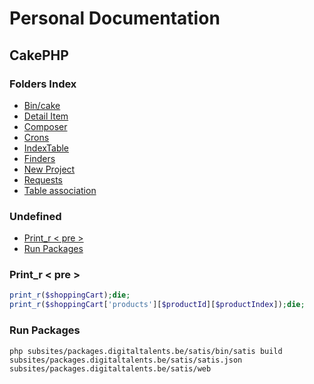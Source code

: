 # Personal Documentation
## CakePHP

### Folders Index 
- [Bin/cake](./Bin-cake)
- [Detail Item](./DetailItem)
- [Composer](./Composer)
- [Crons](./Crons)
- [IndexTable](./Index-tables)
- [Finders](./Finders)
- [New Project](./New-project)
- [Requests](./Requests)
- [Table association](./Table-association)


### Undefined
- [Print_r < pre >](#print_r--pre-)
- [Run Packages](#run-packages)

### Print_r < pre >
```php 
print_r($shoppingCart);die;
print_r($shoppingCart['products'][$productId][$productIndex]);die;
```

### Run Packages
```
php subsites/packages.digitaltalents.be/satis/bin/satis build 
subsites/packages.digitaltalents.be/satis/satis.json 
subsites/packages.digitaltalents.be/satis/web
```